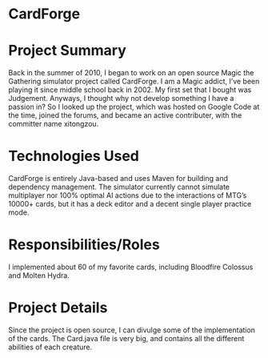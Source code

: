 CardForge
=========

Project Summary
=========
Back in the summer of 2010, I began to work on an open source Magic the Gathering simulator project called CardForge. I am a Magic addict, I’ve been playing it since middle school back in 2002. My first set that I bought was Judgement.
Anyways, I thought why not develop something I have a passion in? So I looked up the project, which was hosted on Google Code at the time, joined the forums, and became an active contributer, with the committer name xitongzou.

Technologies Used
=========
CardForge is entirely Java-based and uses Maven for building and dependency management. The simulator currently cannot simulate multiplayer nor 100% optimal AI actions due to the interactions of MTG’s 10000+ cards, but it has a deck editor and a decent single player practice mode.

Responsibilities/Roles
=========
I implemented about 60 of my favorite cards, including Bloodfire Colossus and Molten Hydra.

Project Details
=========
Since the project is open source, I can divulge some of the implementation of the cards. The Card.java file is very big, and contains all the different abilities of each creature.

